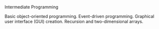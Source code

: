 Intermediate Programming

Basic object-oriented programming.
Event-driven programming.
Graphical user interface (GUI) creation.
Recursion and two-dimensional arrays.
